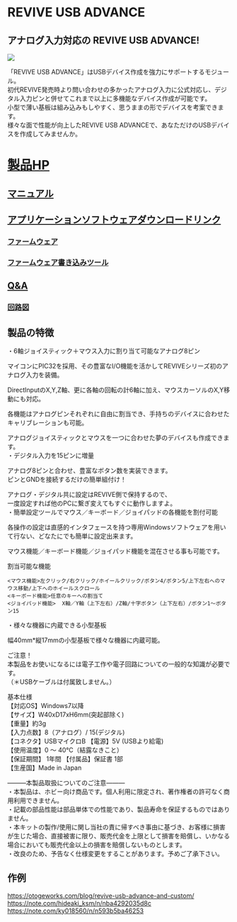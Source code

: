 #  REVIVE USB ADVANCE

## アナログ入力対応の REVIVE USB ADVANCE!

![](https://bit-trade-one.co.jp/wp/wp-content/uploads/2019/09/893f85fba08880efd2a74edeb33ddd02.jpg)  

「REVIVE USB ADVANCE」はUSBデバイス作成を強力にサポートするモジュール。  
初代REVIVE発売時より問い合わせの多かったアナログ入力に公式対応し、デジタル入力ピンと併せてこれまで以上に多機能なデバイス作成が可能です。  
小型で薄い基板は組み込みもしやすく、思うままの形でデバイスを考案できます。  
様々な面で性能が向上したREVIVE USB ADVANCEで、あなただけのUSBデバイスを作成してみませんか。  


# [製品HP](https://bit-trade-one.co.jp/adradva/) 

## [マニュアル](https://github.com/bit-trade-one/ADRADVA-REVIVE-ADVANCE/tree/master/PCTool)

## [アプリケーションソフトウェアダウンロードリンク](https://github.com/bit-trade-one/ADRADVA-REVIVE-ADVANCE/raw/master/PCTool/Revive_USB_Advance_CT_v121.zip)  

### [ファームウェア](https://github.com/bit-trade-one/ADRADVA-REVIVE-ADVANCE/blob/master/Firmware/ReviveAdvance_v120_20210118.zip)

### [ファームウェア書き込みツール](https://github.com/bit-trade-one/ADRADVA-REVIVE-ADVANCE/tree/master/Writing-Tool)

## [Q&A](https://github.com/bit-trade-one/ADRADVA-REVIVE-ADVANCE/blob/master/FAQ.md)

### [回路図](https://github.com/bit-trade-one/ADRADVA-REVIVE-ADVANCE/blob/master/REVIVE_advance_sch.pdf)

## 製品の特徴

・6軸ジョイスティック＋マウス入力に割り当て可能なアナログ8ピン

マイコンにPIC32を採用、その豊富なI/O機能を活かしてREVIVEシリーズ初のアナログ入力を装備。

DirectInputのX,Y,Z軸、更に各軸の回転の計6軸に加え、マウスカーソルのX,Y移動にも対応。

各機能はアナログピンそれぞれに自由に割当でき、手持ちのデバイスに合わせたキャリブレーションも可能。

アナログジョイスティックとマウスを一つに合わせた夢のデバイスも作成できます。  
・デジタル入力を15ピンに増量

アナログ8ピンと合わせ、豊富なボタン数を実装できます。  
ピンとGNDを接続するだけの簡単組付け！

アナログ・デジタル共に設定はREVIVE側で保持するので、  
一度設定すれば他のPCに繋ぎ変えてもすぐに動作しますよ。  
・簡単設定ツールでマウス／キーボード／ジョイパッドの各機能を割付可能

各操作の設定は直感的インタフェースを持つ専用Windowsソフトウェアを用いて行ない、どなたにでも簡単に設定出来ます。

マウス機能／キーボード機能／ジョイパッド機能を混在させる事も可能です。

割当可能な機能

    <マウス機能>左クリック/右クリック/ホイールクリック/ボタン4/ボタン5/上下左右へのマウス移動/上下へのホイールスクロール  
    <キーボード機能>任意のキーへの割当て  
    <ジョイパッド機能>  X軸／Y軸（上下左右）/Z軸/十字ボタン（上下左右）/ボタン1～ボタン15  

・様々な機器に内蔵できる小型基板

幅40mm*縦17mmの小型基板で様々な機器に内蔵可能。

ご注意！  
本製品をお使いになるには電子工作や電子回路についての一般的な知識が必要です。  
（＊USBケーブルは付属致しません。）  

基本仕様  
【対応OS】Windows7以降  
【サイズ】W40xD17xH6mm(突起部除く)  
【重量】約3g  
【入力点数】8（アナログ）/ 15(デジタル)  
【コネクタ】USBマイクロB 【電源】5V (USBより給電)  
【使用温度】0 ～ 40℃（結露なきこと）  
【保証期間】 1年間 【付属品】保証書 1部  
【生産国】Made in Japan  

―――本製品取扱についてのご注意―――  
・本製品は、ホビー向け商品です。個人利用に限定され、著作権者の許可なく商用利用できません。  
・記載の部品性能は部品単体での性能であり、製品寿命を保証するものではありません。  
・本キットの製作/使用に関し当社の責に帰すべき事由に基づき、お客様に損害が生じた場合、直接被害に限り、販売代金を上限として損害を賠償し、いかなる場合においても販売代金以上の損害を賠償しないものとします。  
・改良のため、予告なく仕様変更をすることがあります。予めご了承下さい。  

## 作例

https://otogeworks.com/blog/revive-usb-advance-and-custom/
https://note.com/hideaki_ksm/n/nba4292035d8c
https://note.com/ky018560/n/n593b5ba46253
